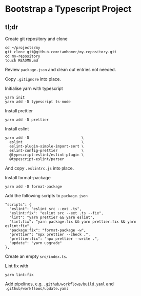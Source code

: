 # Bootstrap a Typescript Project

## tl;dr

Create git repository and clone

    cd ~/projects/my
    git clone git@github.com:ianhomer/my-repository.git
    cd my-repository
    touch README.md

Review `package.json` and clean out entries not needed.

Copy `.gitignore` into place.

Initialise yarn with typescript

    yarn init
    yarn add -D typescript ts-node

Install prettier

    yarn add -D prettier

Install eslint

    yarn add -D                        \
      eslint                           \
      eslint-plugin-simple-import-sort \
      eslint-config-prettier           \
      @typescript-eslint/eslint-plugin \
      @typescript-eslint/parser

And copy `.eslintrc.js` into place.

Install format-package

    yarn add -D format-package

Add the following scripts to `package.json`

    "scripts": {
      "eslint": "eslint src --ext .ts",
      "eslint:fix": "eslint src --ext .ts --fix",
      "lint": "yarn prettier && yarn eslint",
      "lint:fix": "yarn package:fix && yarn prettier:fix && yarn eslint:fix",
      "package:fix": "format-package -w",
      "prettier": "npx prettier --check .",
      "prettier:fix": "npx prettier --write .",
      "update": "yarn upgrade"
    },

Create an empty `src/index.ts`.

Lint fix with

    yarn lint:fix

Add pipelines, e.g. `.github/workflows/build.yaml` and
`.github/workflows/update.yaml`
